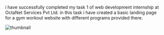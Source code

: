 i have successfully completed my task 1 of web development internship at OctaNet Services Pvt Ltd.
in this task i have created a basic landing page for a gym workout website with different programs provided there. 

![thumbnail](https://github.com/atul-nandan/octanet_task_1/assets/172121045/32cdb0fd-7c9a-4ca7-9636-a9e69b8ddaa5)

